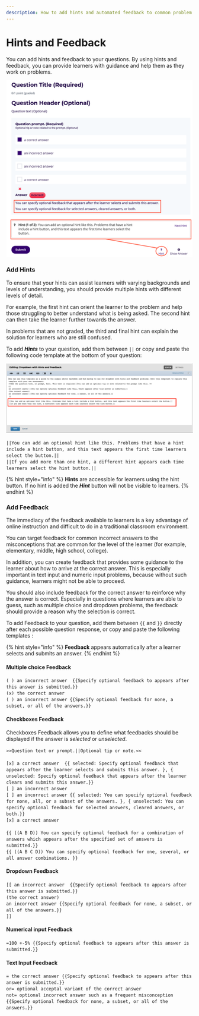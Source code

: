 ```yaml
---
description: How to add hints and automated feedback to common problem components.
---
```


# Hints and Feedback

You can add hints and feedback to your questions. By using hints and feedback, you can provide learners with guidance and help them as they work on problems.

![Display of Feedback and Hints in question](<../../.gitbook/assets/Screen Shot 2020-07-06 at 09.28.34.png>)

###

### Add Hints

To ensure that your hints can assist learners with varying backgrounds and levels of understanding, you should provide multiple hints with different levels of detail.

For example, the first hint can orient the learner to the problem and help those struggling to better understand what is being asked. The second hint can then take the learner further towards the answer.

In problems that are not graded, the third and final hint can explain the solution for learners who are still confused.

To add _**Hints**_ to your question, add them between `||` or copy and paste the following code template at the bottom of your question:&#x20;

![Add hints underneath the question.](<../../.gitbook/assets/Screen Shot 2020-07-17 at 11.30.40.png>)

`||You can add an optional hint like this. Problems that have a hint include a hint button, and this text appears the first time learners select the button.||` \
`||If you add more than one hint, a different hint appears each time learners select the hint button.||`

{% hint style="info" %}
**Hints** are accessible for learners using the hint button. If no hint is added the _**Hint**_ button will not be visible to learners.&#x20;
{% endhint %}

### Add Feedback

The immediacy of the feedback available to learners is a key advantage of online instruction and difficult to do in a traditional classroom environment.

You can target feedback for common incorrect answers to the misconceptions that are common for the level of the learner (for example, elementary, middle, high school, college).

In addition, you can create feedback that provides some guidance to the learner about how to arrive at the correct answer. This is especially important in text input and numeric input problems, because without such guidance, learners might not be able to proceed.

You should also include feedback for the correct answer to reinforce why the answer is correct. Especially in questions where learners are able to guess, such as multiple choice and dropdown problems, the feedback should provide a reason why the selection is correct.

To add Feedback to your question, add them between `{{` and `}}` directly after each possible question response, or copy and paste the following templates :

{% hint style="info" %}
**Feedback** appears automatically after a learner selects and submits an answer.
{% endhint %}

####

#### Multiple choice Feedback

`( ) an incorrect answer  {{Specify optional feedback to appears after this answer is submitted.}}` \
`(x) the correct answer`\
`( ) an incorrect answer {{Specify optional feedback for none, a subset, or all of the answers.}}`&#x20;



#### Checkboxes Feedback

Checkboxes Feedback allows you to define what feedbacks should be displayed if the answer is _selected_ or _unselected_.

`>>Question text or prompt.||Optional tip or note.<<`\
\
`[x] a correct answer  {{ selected: Specify optional feedback that appears after the learner selects and submits this answer. }, { unselected: Specify optional feedback that appears after the learner clears and submits this answer.}}`\
`[ ] an incorrect answer` \
`[ ] an incorrect answer {{ selected: You can specify optional feedback for none, all, or a subset of the answers. }, { unselected: You can specify optional feedback for selected answers, cleared answers, or both.}}`\
`[x] a correct answer`\
\
`{{ ((A B D)) You can specify optional feedback for a combination of answers which appears after the specified set of answers is submitted.}}` \
`{{ ((A B C D)) You can specify optional feedback for one, several, or all answer combinations. }}`

####

#### Dropdown Feedback

`[[ an incorrect answer  {{Specify optional feedback to appears after this answer is submitted.}}` \
`(the correct answer)`\
`an incorrect answer {{Specify optional feedback for none, a subset, or all of the answers.}}` \
`]]`

####

#### Numerical input Feedback

`=100 +-5% {{Specify optional feedback to appears after this answer is submitted.}}`&#x20;

####

#### Text Input Feedback

`= the correct answer {{Specify optional feedback to appears after this answer is submitted.}}` \
`or= optional acceptal variant of the correct answer`\
`not= optional incorrect answer such as a frequent misconception {{Specify optional feedback for none, a subset, or all of the answers.}}`&#x20;
